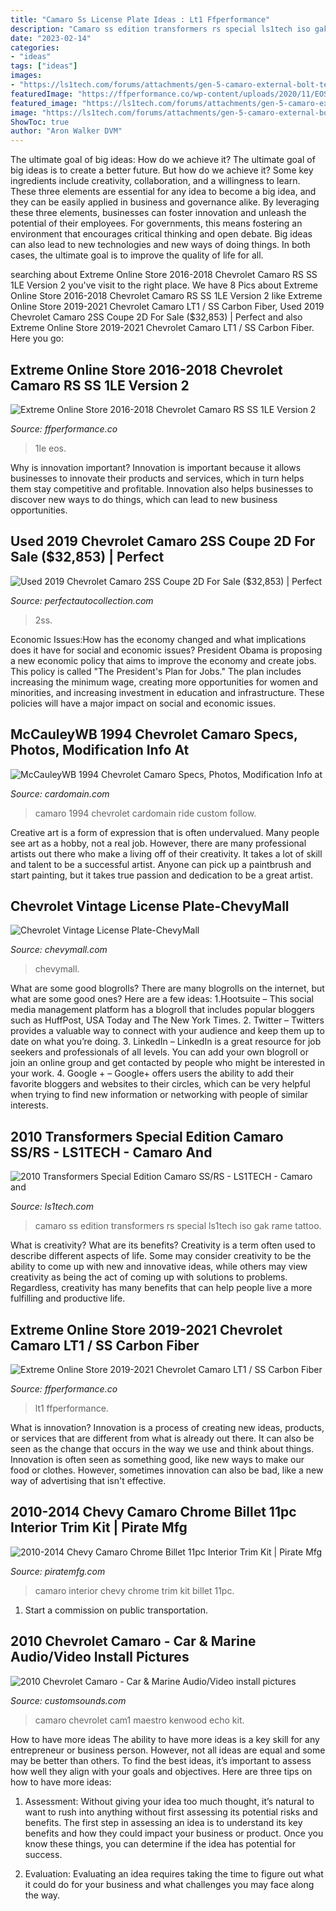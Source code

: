 ```yaml
---
title: "Camaro Ss License Plate Ideas : Lt1 Ffperformance"
description: "Camaro ss edition transformers rs special ls1tech iso gak rame tattoo"
date: "2023-02-14"
categories:
- "ideas"
tags: ["ideas"]
images:
- "https://ls1tech.com/forums/attachments/gen-5-camaro-external-bolt-tech/211546d1264117269-2010-transformers-special-edition-camaro-ss-rs-15190782488_orig.jpg"
featuredImage: "https://ffperformance.co/wp-content/uploads/2020/11/EOS-2016-2018-Chevrolet-Camaro-RS-SS-1LE-Rear-Trunk-Spoiler-1LE-Track-Package3-768x768.jpg"
featured_image: "https://ls1tech.com/forums/attachments/gen-5-camaro-external-bolt-tech/211546d1264117269-2010-transformers-special-edition-camaro-ss-rs-15190782488_orig.jpg"
image: "https://ls1tech.com/forums/attachments/gen-5-camaro-external-bolt-tech/211546d1264117269-2010-transformers-special-edition-camaro-ss-rs-15190782488_orig.jpg"
ShowToc: true
author: "Aron Walker DVM"
---
```



The ultimate goal of big ideas: How do we achieve it?
The ultimate goal of big ideas is to create a better future. But how do we achieve it? Some key ingredients include creativity, collaboration, and a willingness to learn. These three elements are essential for any idea to become a big idea, and they can be easily applied in business and governance alike. By leveraging these three elements, businesses can foster innovation and unleash the potential of their employees. For governments, this means fostering an environment that encourages critical thinking and open debate. Big ideas can also lead to new technologies and new ways of doing things. In both cases, the ultimate goal is to improve the quality of life for all.

	

		
searching about Extreme Online Store 2016-2018 Chevrolet Camaro RS SS 1LE Version 2 you've visit to the right place. We have 8 Pics about Extreme Online Store 2016-2018 Chevrolet Camaro RS SS 1LE Version 2 like Extreme Online Store 2019-2021 Chevrolet Camaro LT1 / SS Carbon Fiber, Used 2019 Chevrolet Camaro 2SS Coupe 2D For Sale ($32,853) | Perfect and also Extreme Online Store 2019-2021 Chevrolet Camaro LT1 / SS Carbon Fiber. Here you go:
		
    
## Extreme Online Store 2016-2018 Chevrolet Camaro RS SS 1LE Version 2

<img loading=lazy src="https://ffperformance.co/wp-content/uploads/2020/11/EOS-2016-2018-Chevrolet-Camaro-RS-SS-1LE-Rear-Trunk-Spoiler-1LE-Track-Package3-768x768.jpg" onerror="this.onerror=null;this.src='https://tse4.mm.bing.net/th?id=OIP.OJtu7-ZmO1nNgu3wJfJmyAHaHa&amp;pid=15.1';" alt="Extreme Online Store 2016-2018 Chevrolet Camaro RS SS 1LE Version 2">

_Source: ffperformance.co_

>1le eos. 

	

Why is innovation important?
Innovation is important because it allows businesses to innovate their products and services, which in turn helps them stay competitive and profitable. Innovation also helps businesses to discover new ways to do things, which can lead to new business opportunities.

    
## Used 2019 Chevrolet Camaro 2SS Coupe 2D For Sale ($32,853) | Perfect

<img loading=lazy src="https://www.perfectautocollection.com/imagetag/24/9/l/Used-2019-Chevrolet-Camaro-2SS-Coupe-2D-1580581031.jpg" onerror="this.onerror=null;this.src='https://tse2.mm.bing.net/th?id=OIP.TCkrvmCEu7tbwuo0ItvkPwHaE7&amp;pid=15.1';" alt="Used 2019 Chevrolet Camaro 2SS Coupe 2D For Sale ($32,853) | Perfect">

_Source: perfectautocollection.com_

>2ss. 

	

Economic Issues:How has the economy changed and what implications does it have for social and economic issues?
President Obama is proposing a new economic policy that aims to improve the economy and create jobs. This policy is called "The President's Plan for Jobs." The plan includes increasing the minimum wage, creating more opportunities for women and minorities, and increasing investment in education and infrastructure. These policies will have a major impact on social and economic issues.

    
## McCauleyWB 1994 Chevrolet Camaro Specs, Photos, Modification Info At

<img loading=lazy src="http://carphotos.cardomain.com/ride_images/3/1087/2001/27716000014_original.jpg" onerror="this.onerror=null;this.src='https://tse4.mm.bing.net/th?id=OIP.2fdnCrV5PskSiIV2qKSR-wHaFj&amp;pid=15.1';" alt="McCauleyWB 1994 Chevrolet Camaro Specs, Photos, Modification Info at">

_Source: cardomain.com_

>camaro 1994 chevrolet cardomain ride custom follow. 

	

Creative art is a form of expression that is often undervalued. Many people see art as a hobby, not a real job. However, there are many professional artists out there who make a living off of their creativity. It takes a lot of skill and talent to be a successful artist. Anyone can pick up a paintbrush and start painting, but it takes true passion and dedication to be a great artist.

    
## Chevrolet Vintage License Plate-ChevyMall

<img loading=lazy src="https://www.chevymall.com/images/ech9621_dt.jpg" onerror="this.onerror=null;this.src='https://tse4.mm.bing.net/th?id=OIP.2gmfKAIriF9V9BtCuxtHagHaD-&amp;pid=15.1';" alt="Chevrolet Vintage License Plate-ChevyMall">

_Source: chevymall.com_

>chevymall. 

	

What are some good blogrolls?
There are many blogrolls on the internet, but what are some good ones? Here are a few ideas: 1.Hootsuite – This social media management platform has a blogroll that includes popular bloggers such as HuffPost, USA Today and The New York Times. 
2. Twitter – Twitters provides a valuable way to connect with your audience and keep them up to date on what you’re doing. 
3. LinkedIn – LinkedIn is a great resource for job seekers and professionals of all levels. You can add your own blogroll or join an online group and get contacted by people who might be interested in your work. 
4. Google + – Google+ offers users the ability to add their favorite bloggers and websites to their circles, which can be very helpful when trying to find new information or networking with people of similar interests.

    
## 2010 Transformers Special Edition Camaro SS/RS - LS1TECH - Camaro And

<img loading=lazy src="https://ls1tech.com/forums/attachments/gen-5-camaro-external-bolt-tech/211546d1264117269-2010-transformers-special-edition-camaro-ss-rs-15190782488_orig.jpg" onerror="this.onerror=null;this.src='https://tse2.mm.bing.net/th?id=OIP.j9itbbfelMdEfWxjXPnRTAHaFj&amp;pid=15.1';" alt="2010 Transformers Special Edition Camaro SS/RS - LS1TECH - Camaro and">

_Source: ls1tech.com_

>camaro ss edition transformers rs special ls1tech iso gak rame tattoo. 

	

What is creativity? What are its benefits?
Creativity is a term often used to describe different aspects of life. Some may consider creativity to be the ability to come up with new and innovative ideas, while others may view creativity as being the act of coming up with solutions to problems. Regardless, creativity has many benefits that can help people live a more fulfilling and productive life.

    
## Extreme Online Store 2019-2021 Chevrolet Camaro LT1 / SS Carbon Fiber

<img loading=lazy src="https://ffperformance.co/wp-content/uploads/2021/01/VENT-312-BKCF-nwm-9-1067x800.jpg" onerror="this.onerror=null;this.src='https://tse2.mm.bing.net/th?id=OIP.il4LeuWP2OSQNFJnryWnAQHaFj&amp;pid=15.1';" alt="Extreme Online Store 2019-2021 Chevrolet Camaro LT1 / SS Carbon Fiber">

_Source: ffperformance.co_

>lt1 ffperformance. 

	

What is innovation?
Innovation is a process of creating new ideas, products, or services that are different from what is already out there. It can also be seen as the change that occurs in the way we use and think about things. Innovation is often seen as something good, like new ways to make our food or clothes. However, sometimes innovation can also be bad, like a new way of advertising that isn't effective.

    
## 2010-2014 Chevy Camaro Chrome Billet 11pc Interior Trim Kit | Pirate Mfg

<img loading=lazy src="https://assets.suredone.com/2705/media-photos/ca0009-1sc-2010-2014-chevy-camaro-chrome-billet-11pc-interior-trim-kit-2.jpg" onerror="this.onerror=null;this.src='https://tse1.mm.bing.net/th?id=OIP.v7l5Sk5H7GAlwF13mcKFwQHaKP&amp;pid=15.1';" alt="2010-2014 Chevy Camaro Chrome Billet 11pc Interior Trim Kit | Pirate Mfg">

_Source: piratemfg.com_

>camaro interior chevy chrome trim kit billet 11pc. 

	

1) Start a commission on public transportation.

    
## 2010 Chevrolet Camaro - Car &amp; Marine Audio/Video Install Pictures

<img loading=lazy src="https://www.customsounds.com/uploads/gallery/1280x1280-57ff979c7a429175dc9471ce72a153cca74b60e3.jpeg" onerror="this.onerror=null;this.src='https://tse3.mm.bing.net/th?id=OIP.uXxa5z2n01gUmGZD6VvcnwHaJ4&amp;pid=15.1';" alt="2010 Chevrolet Camaro - Car &amp; Marine Audio/Video install pictures">

_Source: customsounds.com_

>camaro chevrolet cam1 maestro kenwood echo kit. 

	

How to have more ideas
The ability to have more ideas is a key skill for any entrepreneur or business person. However, not all ideas are equal and some may be better than others. To find the best ideas, it’s important to assess how well they align with your goals and objectives. Here are three tips on how to have more ideas:
1. Assessment: Without giving your idea too much thought, it’s natural to want to rush into anything without first assessing its potential risks and benefits. The first step in assessing an idea is to understand its key benefits and how they could impact your business or product. Once you know these things, you can determine if the idea has potential for success.

2. Evaluation: Evaluating an idea requires taking the time to figure out what it could do for your business and what challenges you may face along the way.

